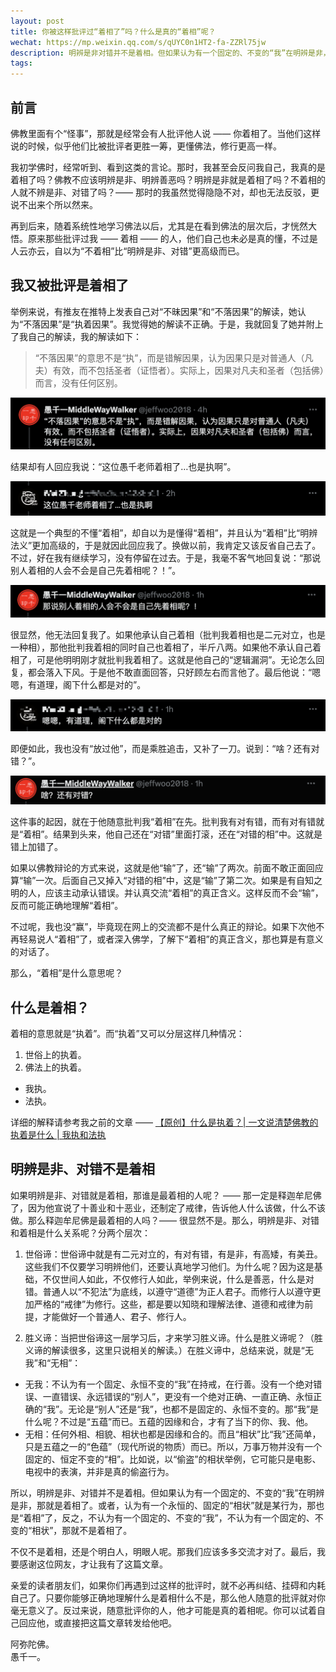 ```yaml
---
layout: post
title: 你被这样批评过“着相了”吗？什么是真的“着相”呢？
wechat: https://mp.weixin.qq.com/s/qUYC0n1HT2-fa-ZZRl75jw
description: 明辨是非对错并不是着相。但如果认为有一个固定的、不变的“我”在明辨是非，那就是着相了。或者，认为有一个永恒的、固定的“相状”就是某行为，那也是“着相”了，反之，就不是着相了。
tags:
---
```


## 前言

佛教里面有个“怪事”，那就是经常会有人批评他人说 —— 你着相了。当他们这样说的时候，似乎他们比被批评者更胜一筹，更懂佛法，修行更高一样。

我初学佛时，经常听到、看到这类的言论。那时，我甚至会反问我自己，我真的是着相了吗？佛教不应该明辨是非、明辨善恶吗？明辨是非就是着相了吗？不着相的人就不辨是非、对错了吗？—— 那时的我虽然觉得隐隐不对，却也无法反驳，更说不出来个所以然来。

再到后来，随着系统性地学习佛法以后，尤其是在看到佛法的层次后，才恍然大悟。原来那些批评过我 —— 着相 —— 的人，他们自己也未必是真的懂，不过是人云亦云，自以为“不着相”比“明辨是非、对错”更高级而已。

## 我又被批评是着相了

举例来说，有推友在推特上发表自己对“不昧因果”和“不落因果”的解读，她认为“不落因果”是“执着因果”。我觉得她的解读不正确。于是，我就回复了她并附上了我自己的解读，我的解读如下：

> “不落因果”的意思不是“执”，而是错解因果，认为因果只是对普通人（凡夫）有效，而不包括圣者（证悟者）。实际上，因果对凡夫和圣者（包括佛）而言，没有任何区别。

![推特回复不落因果](../images/2024-07-09-07-22-22.png)

结果却有人回应我说：“这位愚千老师着相了…也是执啊”。

![WeiZhan74285521](../images/2024-07-09-07-23-32.png)

这就是一个典型的不懂“着相”，却自以为是懂得“着相”，并且认为“着相”比“明辨法义”更加高级的，于是就因此回应我了。换做以前，我肯定又该反省自己去了。不过，好在我有继续学习，没有停留在过去。于是，我毫不客气地回复说：“那说别人着相的人会不会是自己先着相呢？！”。

![推特回复着相](../images/2024-07-09-07-27-45.png)

很显然，他无法回复我了。如果他承认自己着相（批判我着相也是二元对立，也是一种相），那他批判我着相的同时自己也着相了，半斤八两。如果他不承认自己着相了，可是他明明刚才就批判我着相了。这就是他自己的“逻辑漏洞”。无论怎么回复，都会落入下风。于是他不敢直面回答，只好顾左右而言他了。最后他说：“嗯嗯，有道理，阁下什么都是对的”。

![WeiZhan74285521](../images/2024-07-09-07-34-48.png)

即便如此，我也没有“放过他”，而是乘胜追击，又补了一刀。说到：“啥？还有对错？”。

![推特回复还有对错](../images/2024-07-09-07-42-34.png)

这件事的起因，就在于他随意批判我“着相”在先。批判我有对有错，而有对有错就是“着相”。结果到头来，他自己还在“对错”里面打滚，还在“对错的相”中。这就是错上加错了。

如果以佛教辩论的方式来说，这就是他“输”了，还“输”了两次。前面不敢正面回应算“输”一次。后面自己又掉入“对错的相”中，这是“输”了第二次。如果是有自知之明的人，应该主动承认错误。并认真交流“着相”的真正含义。这样反而不会“输”，反而可能正确地理解“着相”。

不过呢，我也没“赢”，毕竟现在网上的交流都不是什么真正的辩论。如果下次他不再轻易说人“着相”了，或者深入佛学，了解下“着相”的真正含义，那也算是有意义的对话了。

那么，“着相”是什么意思呢？

## 什么是着相？

着相的意思就是“执着”。而“执着”又可以分层这样几种情况：
1. 世俗上的执着。
2. 佛法上的执着。
  * 我执。
  * 法执。

详细的解释请参考我之前的文章 —— [【原创】什么是执着？\| 一文说清楚佛教的执着是什么 \| 我执和法执](https://mp.weixin.qq.com/s/i7iPKIWTZ_BN_QkJlQjJTA)

## 明辨是非、对错不是着相

如果明辨是非、对错就是着相，那谁是最着相的人呢？ —— 那一定是释迦牟尼佛了，因为他宣说了十善业和十恶业，还制定了戒律，告诉他人什么该做，什么不该做。那么释迦牟尼佛是最着相的人吗？—— 很显然不是。那么，明辨是非、对错和着相是什么关系呢？分两个层次：

1. 世俗谛：世俗谛中就是有二元对立的，有对有错，有是非，有高矮，有美丑。这些我们不仅要学习明辨他们，还要认真地学习他们。为什么呢？因为这是基础，不仅世间人如此，不仅修行人如此，举例来说，什么是善恶，什么是对错。普通人以“不犯法”为底线，以遵守“道德”为正人君子。而修行人以遵守更加严格的“戒律”为修行。这些，都是要以知晓和理解法律、道德和戒律为前提，才能做好一个普通人、君子、修行人。

2. 胜义谛：当把世俗谛这一层学习后，才来学习胜义谛。什么是胜义谛呢？（胜义谛的解读很多，这里只说相关的解读。）在胜义谛中，总结来说，就是“无我”和“无相”：
  * 无我：不认为有一个固定、永恒不变的“我”在持戒，在行善。没有一个绝对错误、一直错误、永远错误的“别人”，更没有一个绝对正确、一直正确、永恒正确的“我”。无论是“别人”还是“我”，也都不是固定的、永恒不变的。那“我”是什么呢？不过是“五蕴”而已。五蕴的因缘和合，才有了当下的你、我、他。
  * 无相：任何外相、相貌、相状也都是因缘和合的。而且“相状”比“我”还简单，只是五蕴之一的“色蕴”（现代所说的物质）而已。所以，万事万物并没有一个固定的、恒定不变的“相”。比如说，以“偷盗”的相状举例，它可能只是电影、电视中的表演，并非是真的偷盗行为。

所以，明辨是非、对错并不是着相。但如果认为有一个固定的、不变的“我”在明辨是非，那就是着相了。或者，认为有一个永恒的、固定的“相状”就是某行为，那也是“着相”了，反之，不认为有一个固定的、不变的“我”，不认为有一个固定的、不变的“相状”，那就不是着相了。

不仅不是着相，还是个明白人，明眼人呢。那我们应该多多交流才对了。最后，我要感谢这位网友，才让我有了这篇文章。

亲爱的读者朋友们，如果你们再遇到过这样的批评时，就不必再纠结、挂碍和内耗自己了。只要你能够正确地理解什么是着相什么不是，那么他人随意的批评就对你毫无意义了。反过来说，随意批评你的人，他才可能是真的着相呢。你可以试着自己回应他，或直接把这篇文章转发给他吧。

阿弥陀佛。<br>
愚千一。

